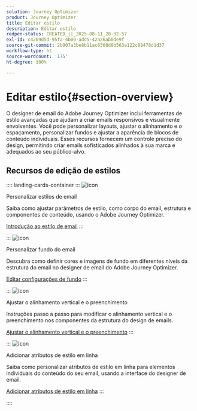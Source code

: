 ```yaml
---
solution: Journey Optimizer
product: Journey Optimizer
title: Editar estilo
description: Editar estilo
redpen-status: CREATED_||_2025-08-11_20-32-57
exl-id: c4269d5d-95fa-4b00-add5-42a26ab0de9f
source-git-commit: 2b907a3be8b11ac6308d0b563e122c88478d1d37
workflow-type: ht
source-wordcount: '175'
ht-degree: 100%

---
```


# Editar estilo{#section-overview}

O designer de email do Adobe Journey Optimizer inclui ferramentas de estilo avançadas que ajudam a criar emails responsivos e visualmente envolventes. Você pode personalizar layouts, ajustar o alinhamento e o espaçamento, personalizar fundos e ajustar a aparência de blocos de conteúdo individuais. Esses recursos fornecem um controle preciso do design, permitindo criar emails sofisticados alinhados à sua marca e adequados ao seu público-alvo.

## Recursos de edição de estilos

:::: landing-cards-container
:::
![icon](https://cdn.experienceleague.adobe.com/icons/circle-play.svg?lang=pt-BR)

Personalizar estilos de email

Saiba como ajustar parâmetros de estilo, como corpo do email, estrutura e componentes de conteúdo, usando o Adobe Journey Optimizer.

[Introdução ao estilo de email](../using/email/get-started-email-style.md)
:::

:::
![icon](https://cdn.experienceleague.adobe.com/icons/bullseye.svg?lang=pt-BR)

Personalizar fundo do email

Descubra como definir cores e imagens de fundo em diferentes níveis da estrutura do email no designer de email do Adobe Journey Optimizer.

[Editar configurações de fundo](../using/email/backgrounds.md)
:::

:::
![icon](https://cdn.experienceleague.adobe.com/icons/list-check.svg?lang=pt-BR)

Ajustar o alinhamento vertical e o preenchimento

Instruções passo a passo para modificar o alinhamento vertical e o preenchimento nos componentes da estrutura do design de emails.

[Ajustar o alinhamento vertical e o preenchimento](../using/email/alignment-and-padding.md)
:::

:::
![icon](https://cdn.experienceleague.adobe.com/icons/code-branch.svg?lang=pt-BR)

Adicionar atributos de estilo em linha

Saiba como personalizar atributos de estilo em linha para elementos individuais do conteúdo do seu email, usando a interface do designer de email.

[Adicionar atributos de estilo em linha](../using/email/inline-styling.md)
:::

::::
